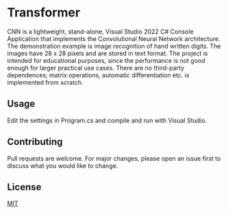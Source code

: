 # Transformer

CNN is a lightweight, stand-alone, Visual Studio 2022 C# Console Application that implements the Convolutional Neural Network architecture.
The demonstration example is image recognition of hand written digits. The images have 28 x 28 pixels and are stored in text format. 
The project is intended for educational purposes, since the performance is not good enough for larger practical use cases.
There are no third-party dependences; matrix operations, automatic differentiation etc. is implemented from scratch.

## Usage

Edit the settings in Program.cs and compile and run with Visual Studio. 

## Contributing

Pull requests are welcome. For major changes, please open an issue first
to discuss what you would like to change.

## License

[MIT](https://choosealicense.com/licenses/mit/)